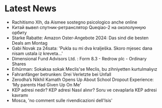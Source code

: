 # Latest News
-  Rachitismo Xlh, da Aismee sostegno psicologico anche online
-  Китай вывел спутник-ретранслятор Queqiao-2 на окололунную орбиту
-  Starke Rabatte: Amazon Oster-Angebote 2024: Das sind die besten Deals am Montag
-  Gabi Novak za 24sata: 'Pukla su mi dva kralješka. Skoro mjesec dana nisam ustala iz kreveta...'
-  Dimensional Fund Advisors Ltd. : Form 8.3 - Redrow plc - Ordinary Shares
-  Erhürman: Sokaksa sokak Meclis'se Meclis, bu zihniyetten kurtulmalıyız
-  Fahranfänger betrunken: Drei Verletzte bei Unfall
-  Zerodha’s Nikhil Kamath Opens Up About School Dropout Experience: ‘My parents Had Given Up On Me’
-  KEP adresi nedir? KEP adresi Nasıl alınır? Soru ve cevaplarla KEP adresi kavramı
-  Mosca, 'no comment sulle rivendicazioni dell'Isis'
